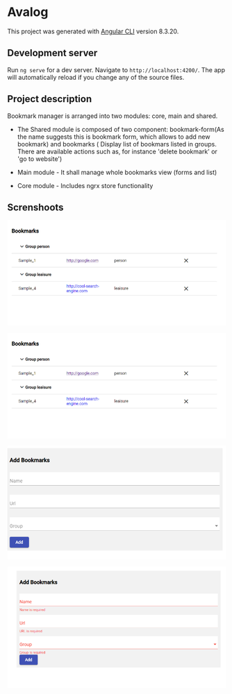 # Avalog

This project was generated with [Angular CLI](https://github.com/angular/angular-cli) version 8.3.20.

## Development server

Run `ng serve` for a dev server. Navigate to `http://localhost:4200/`. The app will automatically reload if you change any of the source files.

## Project description
Bookmark manager is arranged into two modules: core, main and shared.
- The Shared module is composed of two component: bookmark-form(As the name suggests this    is bookmark form,  which allows to add new bookmark) and bookmarks ( Display list of       bookmars listed in groups. There are available actions such as, for instance 'delete       bookmark' or 'go to website')

- Main module - It shall manage whole bookmarks view (forms and list)

- Core module - Includes ngrx store functionality

## Screnshoots

![Alt text](https://github.com/matichor/bookmarks/blob/master/bookmark_view_sample.PNG?raw=true "Bookmarks view")

![Alt text](https://github.com/matichor/bookmarks/blob/master/bookmark_view_sample.PNG?raw=true "Bookmarks view")

![Alt text](https://raw.githubusercontent.com/matichor/bookmarks/master/bookmark_form.PNG "Bookmark form")

![Alt text](https://raw.githubusercontent.com/matichor/bookmarks/master/bookmark_form_validation.PNG "Bookmark form validation")